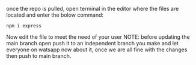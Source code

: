 

once the repo is pulled, open terminal in the editor where the files are located and enter the bolow command:
```
npm i express
```
Now edit the file to meet the need of your user
NOTE:
before updating the main branch open push it to an independent branch you make and let everyone on watsapp now about it, once we are all fine with the changes then push to main branch.
